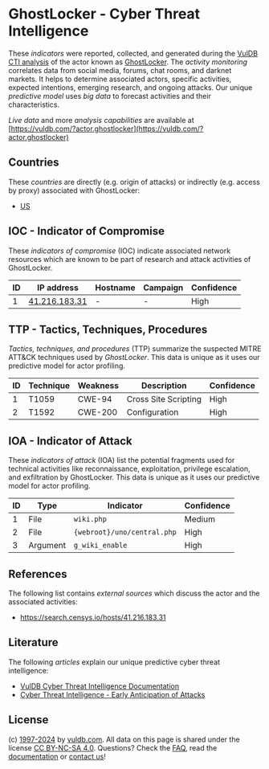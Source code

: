 # GhostLocker - Cyber Threat Intelligence

These _indicators_ were reported, collected, and generated during the [VulDB CTI analysis](https://vuldb.com/?kb.cti) of the actor known as [GhostLocker](https://vuldb.com/?actor.ghostlocker). The _activity monitoring_ correlates data from social media, forums, chat rooms, and darknet markets. It helps to determine associated actors, specific activities, expected intentions, emerging research, and ongoing attacks. Our unique _predictive model_ uses _big data_ to forecast activities and their characteristics.

_Live data_ and more _analysis capabilities_ are available at [https://vuldb.com/?actor.ghostlocker](https://vuldb.com/?actor.ghostlocker)

## Countries

These _countries_ are directly (e.g. origin of attacks) or indirectly (e.g. access by proxy) associated with GhostLocker:

* [US](https://vuldb.com/?country.us)

## IOC - Indicator of Compromise

These _indicators of compromise_ (IOC) indicate associated network resources which are known to be part of research and attack activities of GhostLocker.

ID | IP address | Hostname | Campaign | Confidence
-- | ---------- | -------- | -------- | ----------
1 | [41.216.183.31](https://vuldb.com/?ip.41.216.183.31) | - | - | High

## TTP - Tactics, Techniques, Procedures

_Tactics, techniques, and procedures_ (TTP) summarize the suspected MITRE ATT&CK techniques used by _GhostLocker_. This data is unique as it uses our predictive model for actor profiling.

ID | Technique | Weakness | Description | Confidence
-- | --------- | -------- | ----------- | ----------
1 | T1059 | CWE-94 | Cross Site Scripting | High
2 | T1592 | CWE-200 | Configuration | High

## IOA - Indicator of Attack

These _indicators of attack_ (IOA) list the potential fragments used for technical activities like reconnaissance, exploitation, privilege escalation, and exfiltration by GhostLocker. This data is unique as it uses our predictive model for actor profiling.

ID | Type | Indicator | Confidence
-- | ---- | --------- | ----------
1 | File | `wiki.php` | Medium
2 | File | `{webroot}/uno/central.php` | High
3 | Argument | `g_wiki_enable` | High

## References

The following list contains _external sources_ which discuss the actor and the associated activities:

* https://search.censys.io/hosts/41.216.183.31

## Literature

The following _articles_ explain our unique predictive cyber threat intelligence:

* [VulDB Cyber Threat Intelligence Documentation](https://vuldb.com/?kb.cti)
* [Cyber Threat Intelligence - Early Anticipation of Attacks](https://www.scip.ch/en/?labs.20201022)

## License

(c) [1997-2024](https://vuldb.com/?kb.changelog) by [vuldb.com](https://vuldb.com/?kb.about). All data on this page is shared under the license [CC BY-NC-SA 4.0](https://creativecommons.org/licenses/by-nc-sa/4.0/). Questions? Check the [FAQ](https://vuldb.com/?kb.faq), read the [documentation](https://vuldb.com/?kb) or [contact us](https://vuldb.com/?contact)!
